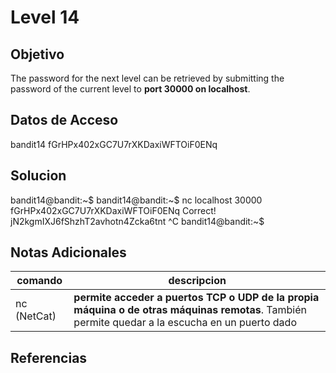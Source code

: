 # Level 14
## Objetivo
The password for the next level can be retrieved by submitting the password of the current level to **port 30000 on localhost**.
## Datos de Acceso
bandit14
fGrHPx402xGC7U7rXKDaxiWFTOiF0ENq
## Solucion
bandit14@bandit:~$ 
bandit14@bandit:~$ nc localhost 30000 
fGrHPx402xGC7U7rXKDaxiWFTOiF0ENq 
Correct! jN2kgmIXJ6fShzhT2avhotn4Zcka6tnt 
^C 
bandit14@bandit:~$
## Notas Adicionales
| comando | descripcion |
|-------|-----------|
| nc (NetCat) | **permite acceder a puertos TCP o UDP de la propia máquina o de otras máquinas remotas**. También permite quedar a la escucha en un puerto dado |
## Referencias
